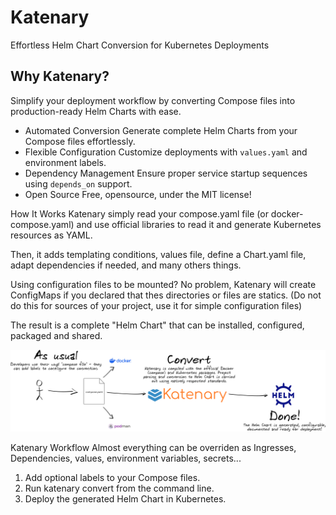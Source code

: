 # Katenary

Effortless Helm Chart Conversion for Kubernetes Deployments

## Why Katenary?
Simplify your deployment workflow by converting Compose files into production-ready Helm Charts with ease.

- Automated Conversion
Generate complete Helm Charts from your Compose files effortlessly.
- Flexible Configuration
Customize deployments with `values.yaml` and environment labels.
- Dependency Management
Ensure proper service startup sequences using `depends_on` support.
- Open Source
Free, opensource, under the MIT license!


How It Works
Katenary simply read your compose.yaml file (or docker-compose.yaml) and use official libraries to read it and generate Kubernetes resources as YAML.

Then, it adds templating conditions, values file, define a Chart.yaml file, adapt dependencies if needed, and many others things.

Using configuration files to be mounted? No problem, Katenary will create ConfigMaps if you declared that thes directories or files are statics.
(Do not do this for sources of your project, use it for simple configuration files)

The result is a complete "Helm Chart" that can be installed, configured, packaged and shared.

![](https://github.com/Katenary/katenary/raw/refs/heads/develop/doc/docs/statics/workflow.svg)

Katenary Workflow
Almost everything can be overriden as Ingresses, Dependencies, values, environment variables, secrets...

1. Add optional labels to your Compose files.
1. Run katenary convert from the command line.
1. Deploy the generated Helm Chart in Kubernetes.
